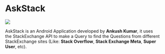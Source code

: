 # AskStack

<img src="https://raw.githubusercontent.com/htes9/AskStack/AndroidX/app/src/main/res/drawable-hdpi/ic_logo.png">

AskStack is an Android Application developed by **Ankush Kumar**, it uses the StackExchange API to make a Query to find the Questions from different StackExchange sites (Like: **Stack Overflow**, **Stack Exchange Meta**, **Super User**, etc).
